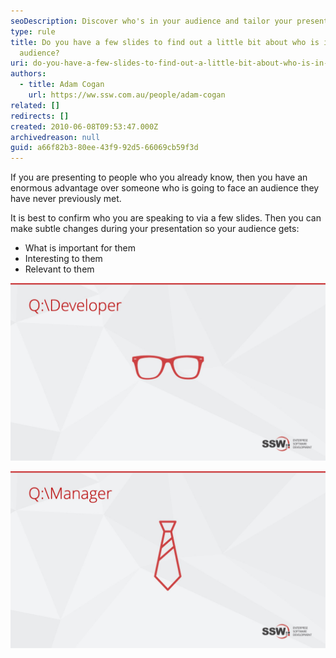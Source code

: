 ```yaml
---
seoDescription: Discover who's in your audience and tailor your presentation for maximum impact by asking a few revealing slides.
type: rule
title: Do you have a few slides to find out a little bit about who is in your
  audience?
uri: do-you-have-a-few-slides-to-find-out-a-little-bit-about-who-is-in-your-audience
authors:
  - title: Adam Cogan
    url: https://ww.ssw.com.au/people/adam-cogan
related: []
redirects: []
created: 2010-06-08T09:53:47.000Z
archivedreason: null
guid: a66f82b3-80ee-43f9-92d5-66069cb59f3d
---
```


If you are presenting to people who you already know, then you have an enormous advantage over someone who is going to face an audience they have never previously met.

<!--endintro-->

It is best to confirm who you are speaking to via a few slides. Then you can make subtle changes during your presentation so your audience gets:

- What is important for them
- Interesting to them
- Relevant to them

![Figure: Ask "How many are developers here?"](developers.jpg)

![Figure: Ask "How many are managers here?"](managers.jpg)
